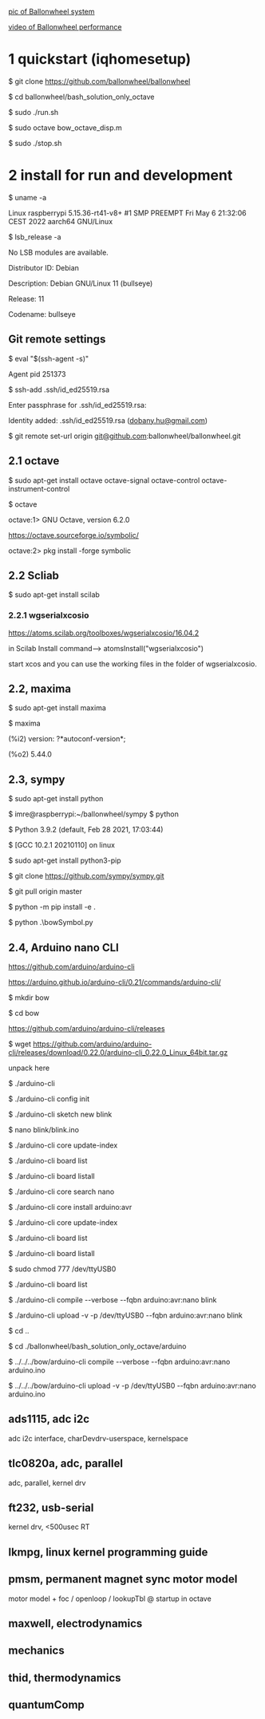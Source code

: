 
[pic of Ballonwheel system](https://drive.google.com/file/d/1SbojtoAPsziPh_wPwiDQSBB1EkkLj9f4/view?usp=drivesdk) 



[video of Ballonwheel performance](https://drive.google.com/file/d/1aYekoKIV0XY-9lRHnn9m6GJVegpmdNTa/view?usp=drivesdk) 


# 1 quickstart (iqhomesetup)

$ git clone https://github.com/ballonwheel/ballonwheel

$ cd ballonwheel/bash_solution_only_octave

$ sudo ./run.sh

$ sudo octave bow_octave_disp.m

$ sudo ./stop.sh

 

# 2 install for run and development

$ uname -a

Linux raspberrypi 5.15.36-rt41-v8+ #1 SMP PREEMPT Fri May 6 21:32:06 CEST 2022 aarch64 GNU/Linux

$ lsb_release -a

No LSB modules are available.

Distributor ID:	Debian

Description:	Debian GNU/Linux 11 (bullseye)

Release:	11

Codename:	bullseye

## Git remote settings

$ eval "$(ssh-agent -s)"

Agent pid 251373

$ ssh-add .ssh/id_ed25519.rsa

Enter passphrase for .ssh/id_ed25519.rsa: 

Identity added: .ssh/id_ed25519.rsa (dobany.hu@gmail.com)

$ git remote set-url origin git@github.com:ballonwheel/ballonwheel.git


 

## 2.1 octave

$ sudo apt-get install octave octave-signal octave-control octave-instrument-control

$ octave

octave:1> GNU Octave, version 6.2.0

https://octave.sourceforge.io/symbolic/

octave:2> pkg install -forge symbolic



## 2.2 Scliab

$ sudo apt-get install scilab

### 2.2.1 wgserialxcosio

https://atoms.scilab.org/toolboxes/wgserialxcosio/16.04.2

in Scilab Install command--> atomsInstall("wgserialxcosio")

start xcos and you can use the working files in the folder of wgserialxcosio.


## 2.2, maxima

$ sudo apt-get install maxima

$ maxima

(%i2) version: ?\*autoconf\-version\*;

(%o2)                               5.44.0

 
## 2.3, sympy

$ sudo apt-get install python

$ imre@raspberrypi:~/ballonwheel/sympy $ python

$ Python 3.9.2 (default, Feb 28 2021, 17:03:44)

$ [GCC 10.2.1 20210110] on linux


$ sudo apt-get install python3-pip

$ git clone https://github.com/sympy/sympy.git

$ git pull origin master

$ python -m pip install -e .


$ python .\bowSymbol.py



## 2.4, Arduino nano CLI

https://github.com/arduino/arduino-cli

https://arduino.github.io/arduino-cli/0.21/commands/arduino-cli/

$ mkdir bow

$ cd bow

https://github.com/arduino/arduino-cli/releases

$ wget https://github.com/arduino/arduino-cli/releases/download/0.22.0/arduino-cli_0.22.0_Linux_64bit.tar.gz

unpack here 

$ ./arduino-cli

$ ./arduino-cli config init

$ ./arduino-cli sketch new blink

$ nano blink/blink.ino

$ ./arduino-cli core update-index

$ ./arduino-cli board list 

$ ./arduino-cli board listall

$ ./arduino-cli core search nano

$ ./arduino-cli core install arduino:avr   

$ ./arduino-cli core update-index

$ ./arduino-cli board list   

$ ./arduino-cli board listall

$ sudo chmod 777 /dev/ttyUSB0    

$ ./arduino-cli board list   

$ ./arduino-cli compile --verbose --fqbn arduino:avr:nano blink   

$ ./arduino-cli upload -v -p /dev/ttyUSB0 --fqbn arduino:avr:nano blink 

$ cd ..

$ cd ./ballonwheel/bash_solution_only_octave/arduino

$ ../../../bow/arduino-cli compile --verbose --fqbn arduino:avr:nano arduino.ino

$ ../../../bow/arduino-cli upload -v -p /dev/ttyUSB0 --fqbn arduino:avr:nano arduino.ino


## ads1115, adc i2c

adc i2c interface, charDevdrv-userspace, kernelspace


## tlc0820a, adc, parallel

adc, parallel, kernel drv


## ft232, usb-serial

kernel drv, <500usec RT


## lkmpg, linux kernel programming guide


## pmsm, permanent magnet sync motor model

motor model + foc / openloop / lookupTbl @ startup in octave


## maxwell, electrodynamics


## mechanics


## thid, thermodynamics


## quantumComp






